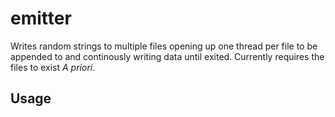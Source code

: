 # emitter

Writes random strings to multiple files opening up one thread per file to be appended to and continously writing data until exited. Currently requires the files to exist *A priori*.

## Usage

```lein deps
```

```lein clean, compile
```

```lein run -m emitter.core --files /tmp/file1,/tmp/file2 --delay 500
```